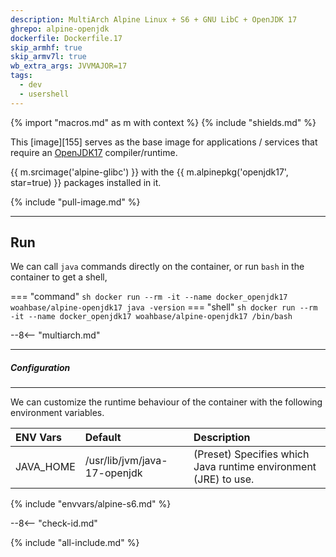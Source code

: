 ```yaml
---
description: MultiArch Alpine Linux + S6 + GNU LibC + OpenJDK 17
ghrepo: alpine-openjdk
dockerfile: Dockerfile.17
skip_armhf: true
skip_armv7l: true
wb_extra_args: JVVMAJOR=17
tags:
  - dev
  - usershell
---
```


{% import "macros.md" as m with context %}
{% include "shields.md" %}


This [image][155] serves as the base image for applications
/ services that require an [OpenJDK17][1] compiler/runtime.

{{ m.srcimage('alpine-glibc') }} with the {{
m.alpinepkg('openjdk17', star=true) }} packages installed in it.

{% include "pull-image.md" %}

---
Run
---

We can call `java` commands directly on the container, or run
`bash` in the container to get a shell,

=== "command"
    ``` sh
    docker run --rm -it --name docker_openjdk17 woahbase/alpine-openjdk17 java -version
    ```
=== "shell"
    ``` sh
    docker run --rm -it --name docker_openjdk17 woahbase/alpine-openjdk17 /bin/bash
    ```

--8<-- "multiarch.md"

---
##### Configuration
---

We can customize the runtime behaviour of the container with the
following environment variables.

| ENV Vars  | Default                      | Description
| :---      | :---                         | :---
| JAVA_HOME | /usr/lib/jvm/java-17-openjdk | (Preset) Specifies which Java runtime environment (JRE) to use.
{% include "envvars/alpine-s6.md" %}

--8<-- "check-id.md"

[1]: https://openjdk.org/projects/jdk/17/
[2]: https://github.com/openjdk/jdk/

{% include "all-include.md" %}

